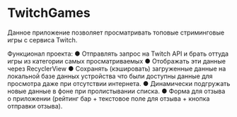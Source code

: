 # TwitchGames
Данное приложение позволяет просматривать топовые стриминговые игры с сервиса Twitch.

Функционал проекта:
● Отправлять запрос на Twitch API и брать оттуда игры из категории самых просматриваемых
● Отображать эти данные через RecyclerView 
● Сохранять (кэшировать) загруженные данные на локальной базе данных устройства что были доступны данные для просмотра даже при отсутствии интернета.
● Динамически подгружать новые данные в фоне при пролистывании списка.
● Форма для отзыва о приложении (рейтинг бар + текстовое поле для отзыва + кнопка отправки отзыва).
